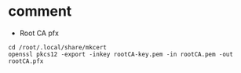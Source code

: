 # comment

- Root CA pfx

```
cd /root/.local/share/mkcert
openssl pkcs12 -export -inkey rootCA-key.pem -in rootCA.pem -out rootCA.pfx
```